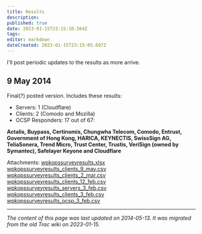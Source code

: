 ```yaml
---
title: Results
description: 
published: true
date: 2023-01-15T23:15:10.564Z
tags: 
editor: markdown
dateCreated: 2023-01-15T23:15:05.697Z
---
```


I'll post periodic updates to the results as more arrive.

## 9 May 2014
Final(?) posted version. Includes these results:

- Servers: 1 (Cloudflare)
- Clients: 2 (Comodo and Mozilla)
- OCSP Responders: 17 out of 67:

**Actalis, Buypass, Certinomis, Chungwha Telecom, Comodo, Entrust, Government of Hong Kong, HARICA, KEYNECTIS, SwissSign AG, TeliaSonera, Trend Micro, Trust Center, Trustis, VeriSign (owned by Symantec), Safelayer Keyone and Cloudflare**

Attachments:
[wpkopssurveyresults.xlsx](/wpkopssurveyresults.xlsx)
[wpkopssurveyresults_clients_9_may.csv](/wpkopssurveyresults_clients_9_may.csv)
[wpkopssurveyresults_clients_2_mar.csv](/wpkopssurveyresults_clients_2_mar.csv)
[wpkopssurveyresults_clients_12_feb.csv](/wpkopssurveyresults_clients_12_feb.csv)
[wpkopssurveyresults_servers_3_feb.csv](/wpkopssurveyresults_servers_3_feb.csv)
[wpkopssurveyresults_clients_3_feb.csv](/wpkopssurveyresults_clients_3_feb.csv)
[wpkopssurveyresults_ocsp_3_feb.csv](/wpkopssurveyresults_ocsp_3_feb.csv)
&nbsp;
&nbsp;
&nbsp;

---

*The content of this page was last updated on 2014-05-13. It was migrated from the old Trac wiki on 2023-01-15.*